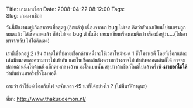 Title: เกมเผาเชือก 
Date: 2008-04-22 08:12:00
Tags:  
Slug: เกมเผาเชือก 


วันนี้ฝึกงานอยู่เกิดอาการเบื่อสุดๆ (อีกแล้ว) เนื่องจากหา bug ไม่เจอ คิดว่าตัวเองเขียนโปรแกรมถูกหมดแล้ว ไล่เช็คหมดแล้ว ก็ยังไม่เจอ bug ตัวนี้เซ็ง เลยมาเขียนเรื่องเกมดีกว่า เรื่องมีอยู่ว่า....(ไปเอามาจากเว็บ ไม่ได้คิดเอง)<br /><br />เรามีเชือกอยู่ 2 เส้น ถ้าจุดไฟที่ปลายเชือกด้านหนึ่งจะใช้เวลาไหม้หมด 1 ชั่วโมงพอดี โดยที่เชือกแต่ละเส้นมีขนาดและความยาวไม่เท่ากัน และในเชือกเส้นนึงความกว้างอาจไม่เท่ากันตลอดเส้นก็ได้ อาจจะปลายด้านนึงโตด้านนึงเล็กตรงกลางอ้วน อะไรแบบนั้น สรุปว่าถ้าเชือกไหม้ไปแล้วครึ่งนึง<span style="font-weight: bold;">เราบอกไม่ได</span>้ว่ามันผ่านมาครึ่งชั่วโมงพอดี<br /><br />ถามว่า ถ้าใช้แค่เชือกกับไฟ จะจับเวลา 45 นาทีได้อย่างไร ? (ไม่มีนาฬิกาดูนะ)<br /><br />ที่มา: http://www.thakur.demon.nl/
